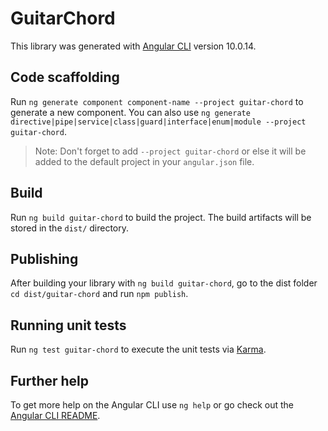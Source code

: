 # GuitarChord

This library was generated with [Angular CLI](https://github.com/angular/angular-cli) version 10.0.14.

## Code scaffolding

Run `ng generate component component-name --project guitar-chord` to generate a new component. You can also use `ng generate directive|pipe|service|class|guard|interface|enum|module --project guitar-chord`.
> Note: Don't forget to add `--project guitar-chord` or else it will be added to the default project in your `angular.json` file. 

## Build

Run `ng build guitar-chord` to build the project. The build artifacts will be stored in the `dist/` directory.

## Publishing

After building your library with `ng build guitar-chord`, go to the dist folder `cd dist/guitar-chord` and run `npm publish`.

## Running unit tests

Run `ng test guitar-chord` to execute the unit tests via [Karma](https://karma-runner.github.io).

## Further help

To get more help on the Angular CLI use `ng help` or go check out the [Angular CLI README](https://github.com/angular/angular-cli/blob/master/README.md).

